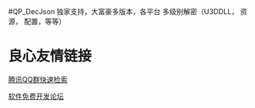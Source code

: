 #QP_DecJson
独家支持，大富豪多版本，各平台
多级别解密（U3DDLL， 资源， 配置，等等）

 # 良心友情链接

[腾讯QQ群快速检索](http://u.720life.cn/s/8cf73f7c)

[软件免费开发论坛](http://u.720life.cn/s/bbb01dc0)
